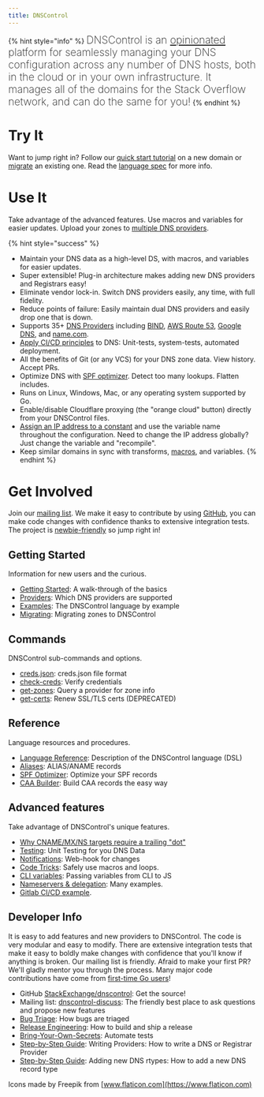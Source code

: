 ```yaml
---
title: DNSControl
---
```


{% hint style="info" %}
<span style="font-size: 21px; font-weight: 200;">DNSControl is an [opinionated](opinions.md) platform for seamlessly managing your DNS configuration across any number of DNS hosts, both in the cloud or in your own infrastructure. It manages all of the domains for the Stack Overflow network, and can do the same for you!</span>
{% endhint %}

# Try It

Want to jump right in? Follow our [quick start tutorial](getting-started.md) on a new domain or [migrate](migrating.md) an existing one. Read the [language spec](js.md) for more info.

# Use It

Take advantage of the advanced features. Use macros and variables for easier updates. Upload your zones to [multiple DNS providers](provider-list.md).

{% hint style="success" %}
* Maintain your DNS data as a high-level DS, with macros, and variables for easier updates.
* Super extensible! Plug-in architecture makes adding new DNS providers and Registrars easy!
* Eliminate vendor lock-in. Switch DNS providers easily, any time, with full fidelity.
* Reduce points of failure: Easily maintain dual DNS providers and easily drop one that is down.
* Supports 35+ [DNS Providers](provider-list.md) including [BIND](_providers/bind.md), [AWS Route 53](_providers/route53.md), [Google DNS](_providers/gcloud.md), and [name.com](_providers/namedotcom.md).
* [Apply CI/CD principles](ci-cd-gitlab.md) to DNS: Unit-tests, system-tests, automated deployment.
* All the benefits of Git (or any VCS) for your DNS zone data. View history. Accept PRs.
* Optimize DNS with [SPF optimizer](_functions/record/SPF_BUILDER.md). Detect too many lookups. Flatten includes.
* Runs on Linux, Windows, Mac, or any operating system supported by Go.
* Enable/disable Cloudflare proxying (the "orange cloud" button) directly from your DNSControl files.
* [Assign an IP address to a constant](examples#variables-for-common-ip-addresses) and use the variable name throughout the configuration. Need to change the IP address globally? Just change the variable and "recompile".
* Keep similar domains in sync with transforms, [macros](examples#macro-to-for-repeated-records), and variables.
{% endhint %}

# Get Involved

Join our [mailing list](https://groups.google.com/g/dnscontrol-discuss). We make it easy to contribute by using [GitHub](https://github.com/StackExchange/dnscontrol), you can make code changes with confidence thanks to extensive integration tests. The project is [newbie-friendly](https://everythingsysadmin.com/2017/08/go-get-up-to-speed.html) so jump right in!

## Getting Started

Information for new users and the curious.

* [Getting Started](getting-started.md): A walk-through of the basics
* [Providers](provider-list.md): Which DNS providers are supported
* [Examples](examples.md): The DNSControl language by example
* [Migrating](migrating.md): Migrating zones to DNSControl

## Commands

DNSControl sub-commands and options.

* [creds.json](creds-json.md): creds.json file format
* [check-creds](check-creds.md): Verify credentials
* [get-zones](get-zones.md): Query a provider for zone info
* [get-certs](get-certs.md): Renew SSL/TLS certs (DEPRECATED)

## Reference

Language resources and procedures.

* [Language Reference](js.md): Description of the DNSControl language (DSL)
* [Aliases](alias.md): ALIAS/ANAME records
* [SPF Optimizer](_functions/record/SPF_BUILDER.md): Optimize your SPF records
* [CAA Builder](_functions/record/CAA_BUILDER.md): Build CAA records the easy way

## Advanced features

Take advantage of DNSControl's unique features.

* [Why CNAME/MX/NS targets require a trailing "dot"](why-the-dot.md)
* [Testing](unittests.md): Unit Testing for you DNS Data
* [Notifications](notifications.md): Web-hook for changes
* [Code Tricks](code-tricks.md): Safely use macros and loops.
* [CLI variables](cli-variables.md): Passing variables from CLI to JS
* [Nameservers & delegation](nameservers.md): Many examples.
* [Gitlab CI/CD example](ci-cd-gitlab.md).

## Developer Info

It is easy to add features and new providers to DNSControl. The code is very modular and easy to modify. There are extensive integration tests that make it easy to boldly make changes with confidence that you'll know if anything is broken. Our mailing list is friendly. Afraid to make your first PR? We'll gladly mentor you through the process. Many major code contributions have come from [first-time Go users](https://everythingsysadmin.com/2017/08/go-get-up-to-speed.html)!

* GitHub [StackExchange/dnscontrol](https://github.com/StackExchange/dnscontrol): Get the source!
* Mailing list: [dnscontrol-discuss](https://groups.google.com/g/dnscontrol-discuss): The friendly best place to ask questions and propose new features
* [Bug Triage](bug-triage.md): How bugs are triaged
* [Release Engineering](release-engineering.md): How to build and ship a release
* [Bring-Your-Own-Secrets](byo-secrets.md): Automate tests
* [Step-by-Step Guide](writing-providers.md): Writing Providers: How to write a DNS or Registrar Provider
* [Step-by-Step Guide](adding-new-rtypes.md): Adding new DNS rtypes: How to add a new DNS record type

Icons made by Freepik from [www.flaticon.com](https://www.flaticon.com)
